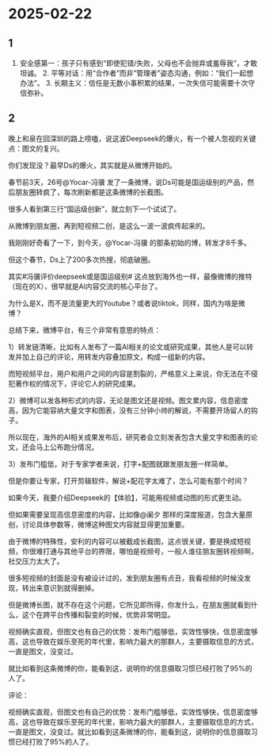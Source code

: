 # 2025-02-22

## 1

1. 安全感第一：孩子只有感到“即使犯错/失败，父母也不会抛弃或羞辱我”，才敢坦诚。   2. 平等对话：用“合作者”而非“管理者”姿态沟通，例如：“我们一起想办法”。   3. 长期主义：信任是无数小事积累的结果，一次失信可能需要十次守信弥补。

## 2

晚上和泉在回深圳的路上唠嗑，说这波Deepseek的爆火，有一个被人忽视的关键点：图文的复兴。

你们发现没？最早Ds的爆火，其实就是从微博开始的。

春节前3天，26号@Yocar-冯骥 发了一条微博，说Ds可能是国运级别的产品，然后朋友圈转疯了，每次刷新都是这条微博的长截图。

很多人看到第三行“国运级创新”，就立刻下一个试试了。

从微博到朋友圈，再到短视频二创，是这么一波一波疯传起来的。

我刚刚好奇看了一下，到今天，@Yocar-冯骥 的那条初始的博，转发才8千多。

但这个春节，Ds上了200多次热搜，彻底破圈。

其实#冯骥评价deepseek或是国运级别# 这点放到海外也一样，最像微博的推特（现在的X），很早就是AI内容交流的核心平台了。

为什么是X，而不是流量更大的Youtube？或者说tiktok，同样，国内为啥是微博？

总结下来，微博平台，有三个非常有意思的特点：

1）转发链清晰，比如有人发布了一篇AI相关的论文或研究成果，其他人是可以转发并加上自己的评论，用转发内容叠加原文，构成一组新的内容。

而短视频平台，用户和用户之间的内容是割裂的，严格意义上来说，你无法在不侵犯著作权的情况下，评论它人的研究成果。

2）微博可以发各种形式的内容，无论是图文还是视频。图文累内容，信息密度高，因为它能容纳大量文字和图表，没有三分钟小帅的解说，不需要开场留人的钩子。

所以现在，海外的AI相关成果发布后，研究者会立刻发表包含大量文字和图表的论文，还会马上公布跑分情况。

3）发布门槛低，对于专家学者来说，打字+配图就跟发朋友圈一样简单。

但是你要让专家，打开剪辑软件，解说+配花字太难了，怎么可能有那个时间？

如果今天，我要介绍Deepseek的【体验】，可能用视频或动图的形式更生动。

但如果需要呈现高信息密度的内容，比如像@阑夕 那样的深度报道，包含大量原创，讨论具体参数等，微博这种图文内容就显得更加重要。

由于微博的特殊性，安利的内容可以被截成长截图，这点很关键，要是换成短视频，你很难打通与其他平台的界限，哪怕是视频号，一般人谁往朋友圈转视频啊，社交压力太大了。

很多短视频的封面是没有被设计过的，发到朋友圈有点丑，我看视频的时候没发现，转出来意识到就得删掉。

但是微博长图，就不存在这个问题，它所见即所得，你发什么，在朋友圈就看到什么，这个在跨平台传播和裂变的时候，优势非常明显。

视频确实直观，但图文也有自己的优势：发布门槛够低，实效性够快，信息密度够高，这也导致在娱乐至死的年代里，影响力最大的那群人，主要摄取信息的方式，一直是图文，没变过。

就比如看到这条微博的你，能看到这，说明你的信息摄取习惯已经打败了95%的人了。


评论：

视频确实直观，但图文也有自己的优势：发布门槛够低，实效性够快，信息密度够高，这也导致在娱乐至死的年代里，影响力最大的那群人，主要摄取信息的方式，一直是图文，没变过。就比如看到这条微博的你，能看到这，说明你的信息摄取习惯已经打败了95%的人了。

